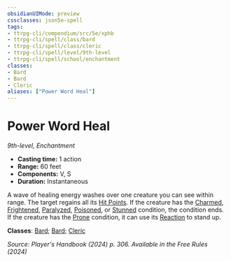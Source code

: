 ```yaml
---
obsidianUIMode: preview
cssclasses: json5e-spell
tags:
- ttrpg-cli/compendium/src/5e/xphb
- ttrpg-cli/spell/class/bard
- ttrpg-cli/spell/class/cleric
- ttrpg-cli/spell/level/9th-level
- ttrpg-cli/spell/school/enchantment
classes:
- Bard
- Bard
- Cleric
aliases: ["Power Word Heal"]
---
```

# Power Word Heal
*9th-level, Enchantment*  


- **Casting time:** 1 action
- **Range:** 60 feet
- **Components:** V, S
- **Duration:** Instantaneous

A wave of healing energy washes over one creature you can see within range. The target regains all its [Hit Points](Mechanics/rules/variant-rules/hit-points-xphb.md). If the creature has the [Charmed](Mechanics/rules/conditions.md#Charmed), [Frightened](Mechanics/rules/conditions.md#Frightened), [Paralyzed](Mechanics/rules/conditions.md#Paralyzed), [Poisoned](Mechanics/rules/conditions.md#Poisoned), or [Stunned](Mechanics/rules/conditions.md#Stunned) condition, the condition ends. If the creature has the [Prone](Mechanics/rules/conditions.md#Prone) condition, it can use its [Reaction](Mechanics/rules/variant-rules/reaction-xphb.md) to stand up.

**Classes**: [Bard](list-spells-classes-bard); [Bard](list-spells-classes-bard); [Cleric](list-spells-classes-cleric)

*Source: Player's Handbook (2024) p. 306. Available in the Free Rules (2024)*